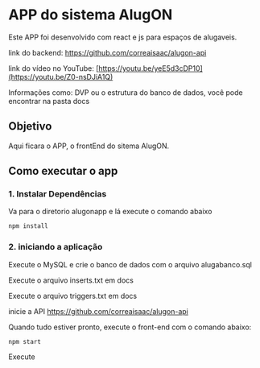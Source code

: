 # APP do sistema AlugON

Este APP foi desenvolvido com react e js para espaços de alugaveis.

link do backend: https://github.com/correaisaac/alugon-api

link do vídeo no YouTube: [https://youtu.be/yeE5d3cDP10](https://youtu.be/Z0-nsDJiA1Q)

Informações como: DVP ou o estrutura do banco de dados, você pode encontrar na pasta docs

## Objetivo

Aqui ficara o APP, o frontEnd do sitema AlugON.

## Como executar o app

### 1. Instalar Dependências
Va para o diretorio alugonapp e lá execute o comando abaixo
```bash
npm install
```

### 2. iniciando a aplicação

Execute o MySQL e crie o banco de dados com o arquivo alugabanco.sql

Execute o arquivo inserts.txt em docs

Execute o arquivo triggers.txt em docs

inicie a API https://github.com/correaisaac/alugon-api

Quando tudo estiver pronto, execute o front-end com o comando abaixo:
```bash
npm start
```
Execute 

